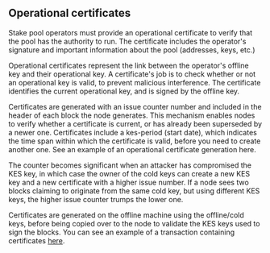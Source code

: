 ## Operational certificates

Stake pool operators must provide an operational certificate to verify that the pool has the authority to run. The certificate includes the operator's signature and important information about the pool (addresses, keys, etc.)

Operational certificates represent the link between the operator's offline key and their operational key. A certificate's job is to check whether or not an operational key is valid, to prevent malicious interference. The certificate identifies the current operational key, and is signed by the offline key.

Certificates are generated with an issue counter number and included in the header of each block the node generates. This mechanism enables nodes to verify whether a certificate is current, or has already been superseded by a newer one. Certificates include a kes-period (start date), which indicates the time span within which the certificate is valid, before you need to create another one. See an example of an operational certificate generation here.

The counter becomes significant when an attacker has compromised the KES key, in which case the owner of the cold keys can create a new KES key and a new certificate with a higher issue number. If a node sees two blocks claiming to originate from the same cold key, but using different KES keys, the higher issue counter trumps the lower one.

Certificates are generated on the offline machine using the offline/cold keys, before being copied over to the node to validate the KES keys used to sign the blocks. You can see an example of a transaction containing certificates [here](https://github.com/input-output-hk/cardano-tutorials/blob/master/node-setup/node-op-cert.md).
